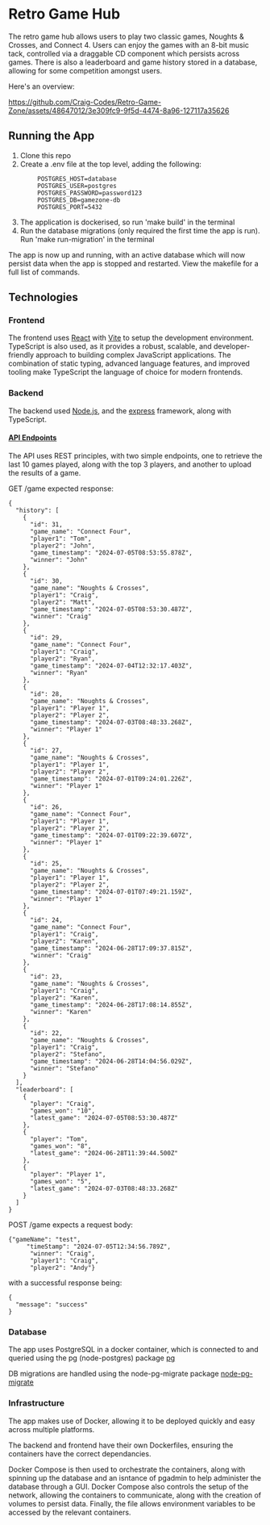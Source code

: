 # Retro Game Hub

The retro game hub allows users to play two classic games, Noughts & Crosses, and Connect 4. Users can enjoy the games with an 8-bit music tack, controlled via a draggable CD component which persists across games. There is also a leaderboard and game history stored in a database, allowing for some competition amongst users.

Here's an overview:

https://github.com/Craig-Codes/Retro-Game-Zone/assets/48647012/3e309fc9-9f5d-4474-8a96-127117a35626

## Running the App

1. Clone this repo
2. Create a .env file at the top level, adding the following:

```
        POSTGRES_HOST=database
        POSTGRES_USER=postgres
        POSTGRES_PASSWORD=password123
        POSTGRES_DB=gamezone-db
        POSTGRES_PORT=5432
```

3. The application is dockerised, so run 'make build' in the terminal
4. Run the database migrations (only required the first time the app is run). Run 'make run-migration' in the terminal

The app is now up and running, with an active database which will now persist data when the app is stopped and restarted. View the makefile for a full list of commands.

## Technologies

### Frontend

The frontend uses [React](https://react.dev/) with [Vite](https://vitejs.dev/) to setup the development environment. TypeScript is also used, as it provides a robust, scalable, and developer-friendly approach to building complex JavaScript applications. The combination of static typing, advanced language features, and improved tooling make TypeScript the language of choice for modern frontends.

### Backend

The backend used [Node.js](https://nodejs.org/en), and the [express](https://expressjs.com/) framework, along with TypeScript.

#### <ins>API Endpoints</ins>

The API uses REST principles, with two simple endpoints, one to retrieve the last 10 games played, along with the top 3 players, and another to upload the results of a game.

GET /game expected response:

```
{
  "history": [
    {
      "id": 31,
      "game_name": "Connect Four",
      "player1": "Tom",
      "player2": "John",
      "game_timestamp": "2024-07-05T08:53:55.878Z",
      "winner": "John"
    },
    {
      "id": 30,
      "game_name": "Noughts & Crosses",
      "player1": "Craig",
      "player2": "Matt",
      "game_timestamp": "2024-07-05T08:53:30.487Z",
      "winner": "Craig"
    },
    {
      "id": 29,
      "game_name": "Connect Four",
      "player1": "Craig",
      "player2": "Ryan",
      "game_timestamp": "2024-07-04T12:32:17.403Z",
      "winner": "Ryan"
    },
    {
      "id": 28,
      "game_name": "Noughts & Crosses",
      "player1": "Player 1",
      "player2": "Player 2",
      "game_timestamp": "2024-07-03T08:48:33.268Z",
      "winner": "Player 1"
    },
    {
      "id": 27,
      "game_name": "Noughts & Crosses",
      "player1": "Player 1",
      "player2": "Player 2",
      "game_timestamp": "2024-07-01T09:24:01.226Z",
      "winner": "Player 1"
    },
    {
      "id": 26,
      "game_name": "Connect Four",
      "player1": "Player 1",
      "player2": "Player 2",
      "game_timestamp": "2024-07-01T09:22:39.607Z",
      "winner": "Player 1"
    },
    {
      "id": 25,
      "game_name": "Noughts & Crosses",
      "player1": "Player 1",
      "player2": "Player 2",
      "game_timestamp": "2024-07-01T07:49:21.159Z",
      "winner": "Player 1"
    },
    {
      "id": 24,
      "game_name": "Connect Four",
      "player1": "Craig",
      "player2": "Karen",
      "game_timestamp": "2024-06-28T17:09:37.815Z",
      "winner": "Craig"
    },
    {
      "id": 23,
      "game_name": "Noughts & Crosses",
      "player1": "Craig",
      "player2": "Karen",
      "game_timestamp": "2024-06-28T17:08:14.855Z",
      "winner": "Karen"
    },
    {
      "id": 22,
      "game_name": "Noughts & Crosses",
      "player1": "Craig",
      "player2": "Stefano",
      "game_timestamp": "2024-06-28T14:04:56.029Z",
      "winner": "Stefano"
    }
  ],
  "leaderboard": [
    {
      "player": "Craig",
      "games_won": "10",
      "latest_game": "2024-07-05T08:53:30.487Z"
    },
    {
      "player": "Tom",
      "games_won": "8",
      "latest_game": "2024-06-28T11:39:44.500Z"
    },
    {
      "player": "Player 1",
      "games_won": "5",
      "latest_game": "2024-07-03T08:48:33.268Z"
    }
  ]
}
```

POST /game expects a request body:

```
{"gameName": "test",
     "timeStamp": "2024-07-05T12:34:56.789Z",
      "winner": "Craig",
      "player1": "Craig",
      "player2": "Andy"}
```

with a successful response being:

```
{
  "message": "success"
}
```

### Database

The app uses PostgreSQL in a docker container, which is connected to and queried using the pg (node-postgres) package [pg](https://www.npmjs.com/package/pg)

DB migrations are handled using the node-pg-migrate package [node-pg-migrate](https://www.npmjs.com/package/node-pg-migrate/v/2.23.0)

### Infrastructure

The app makes use of Docker, allowing it to be deployed quickly and easy across multiple platforms.

The backend and frontend have their own Dockerfiles, ensuring the containers have the correct dependancies.

Docker Compose is then used to orchestrate the containers, along with spinning up the database and an isntance of pgadmin to help administer the database through a GUI. Docker Compose also controls the setup of the network, allowing the containers to communicate, along with the creation of volumes to persist data. Finally, the file allows environment variables to be accessed by the relevant containers.
